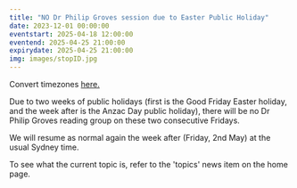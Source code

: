 ```yaml
---
title: "NO Dr Philip Groves session due to Easter Public Holiday"
date: 2023-12-01 00:00:00
eventstart: 2025-04-18 12:00:00
eventend: 2025-04-25 21:00:00
expirydate: 2025-04-25 21:00:00
img: images/stopID.jpg
---
```


Convert timezones [here.](https://www.timeanddate.com/worldclock/converter.html)

Due to two weeks of public holidays (first is the Good Friday Easter holiday, and the week after is the Anzac Day public holiday), there will be no Dr Philip Groves reading group on these two consecutive Fridays.

We will resume as normal again the week after (Friday, 2nd May) at the usual Sydney time.

To see what the current topic is, refer to the 'topics' news item on the home page.
